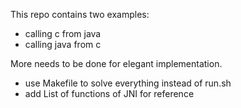 This repo contains two examples:

+ calling c from java
+ calling java from c

More needs to be done for elegant implementation.

+ use Makefile to solve everything instead of run.sh
+ add List of functions of JNI for reference
